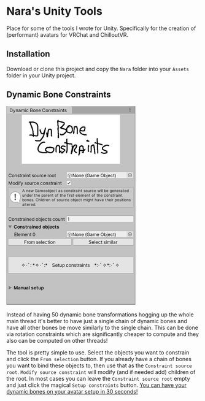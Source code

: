 # Nara's Unity Tools

Place for some of the tools I wrote for Unity.
Specifically for the creation of (performant) avatars for VRChat and ChilloutVR.

## Installation

Download or clone this project and copy the `Nara` folder into your `Assets` folder in your Unity project.

## Dynamic Bone Constraints

![Screenshot of DBC](media/screenshot.png)

Instead of having 50 dynamic bone transformations hogging up the whole main thread it's better to have just a single chain of dynamic bones and have all other bones be move similarly to the single chain.
This can be done via rotation constraints which are significantly cheaper to compute and they also can be computed on other threads!

The tool is pretty simple to use. Select the objects you want to constrain and click the `From selection` button.
If you already have a chain of bones you want to bind these objects to, then use that as the `Constraint source root`.
`Modify source constraint` will modify (and if needed add) children of the root.
In most cases you can leave the `Constraint source root` empty and just click the magical `Setup constraints` button. [You can have your dynamic bones on your avatar setup in 30 seconds!](https://youtu.be/byvG2FgJEhU)
